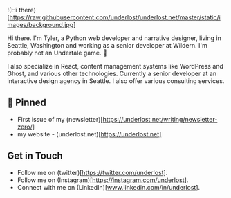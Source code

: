 !(Hi there)[https://raw.githubusercontent.com/underlost/underlost.net/master/static/images/background.jpg]

Hi there. I'm Tyler, a Python web developer and narrative designer, living in Seattle, Washington and working as a senior developer at Wildern. I'm probably not an Undertale game. 👾

I also specialize in React, content management systems like WordPress and Ghost, and various other technologies. Currently a senior developer at an interactive design agency in Seattle. I also offer various consulting services.

## 📌 Pinned

* First issue of my (newsletter)[https://underlost.net/writing/newsletter-zero/]
* my website - (underlost.net)[https://underlost.net]


## Get in Touch

* Follow me on (twitter)[https://twitter.com/underlost].
* Follow me on (Instagram)[https://instagram.com/underlost].
* Connect with me on (LinkedIn)[www.linkedin.com/in/underlost].

